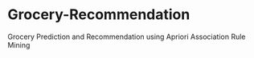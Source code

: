 # Grocery-Recommendation
Grocery Prediction and Recommendation using Apriori Association Rule Mining
